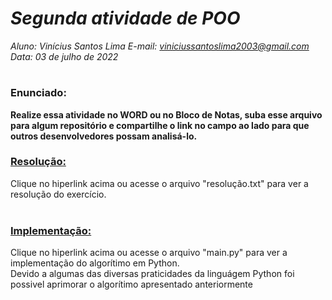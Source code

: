 # ***Segunda atividade de POO***
_Aluno: Vinícius Santos Lima  E-mail: viniciussantoslima2003@gmail.com<br>Data: 03 de julho de 2022_
#  

### Enunciado: 


**Realize essa atividade no WORD ou no Bloco de Notas, suba esse arquivo para algum repositório e compartilhe o link no campo ao lado para que outros desenvolvedores possam analisá-lo.**

<h3><a href="https://github.com/p4tit0/Atividades-Softex-Recife-/blob/main/Lógica%20de%20Programação%20e%20Orientação%20a%20Objetos/Programação%20e%20Orientação%20a%20Objetos/Atividade%2002/resolução.txt">Resolução:</a></h3>
Clique no hiperlink acima ou acesse o arquivo "resolução.txt" para ver a resolução do exercício.<br>
<br>
<h3><a href="https://github.com/p4tit0/Atividades-Softex-Recife-/blob/main/Lógica%20de%20Programação%20e%20Orientação%20a%20Objetos/Programação%20e%20Orientação%20a%20Objetos/Atividade%2002/main.py">Implementação:</a></h3>
Clique no hiperlink acima ou acesse o arquivo "main.py" para ver a implementação do algorítimo em Python.<br>
Devido a algumas das diversas praticidades da linguágem Python foi possivel aprimorar o algorítimo apresentado anteriormente
<br>
